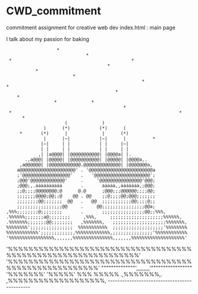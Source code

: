 # CWD_commitment
commitment assignment for creative web dev
index.html : main page

I talk about my passion for baking

                       * 
                                  * 
     *                                             * 
                                          * 
               * 
                             * 
                                                       * 
    * 
                                             * 
        * 
                      *             * 
                                                * 
	 *                                                               * 
          * 
                          (             ) 
                  )      (*)           (*)      ( 
         *       (*)      |             |      (*) 
                  |      |~|           |~|      |          * 
                 |~|     | |           | |     |~| 
                 | |     | |           | |     | | 
                ,| |a@@@@| |@@@@@@@@@@@| |@@@@a| |. 
           .,a@@@| |@@@@@| |@@@@@@@@@@@| |@@@@@| |@@@@a,. 
         ,a@@@@@@| |@@@@@@@@@@@@.@@@@@@@@@@@@@@| |@@@@@@@a, 
        a@@@@@@@@@@@@@@@@@@@@@' . '@@@@@@@@@@@@@@@@@@@@@@@@a 
        ;'@@@@@@@@@@@@@@@@@@'   .   '@@@@@@@@@@@@@@@@@@@@@'; 
        ;@@@'@@@@@@@@@@@@@'     .     '@@@@@@@@@@@@@@@@'@@@; 
        ;@@@;,.aaaaaaaaaa       .       aaaaa,,aaaaaaa,;@@@; 
        ;;@;;;;@@@@@@@@;@      @.@      ;@@@;;;@@@@@@;;;;@@; 
        ;;;;;;;@@@@;@@;;@    @@ . @@    ;;@;;;;@@;@@@;;;;;;; 
        ;;;;;;;;@@;;;;;;;  @@   .   @@  ;;;;;;;;;;;@@;;;;@;; 
        ;;;;;;;;;;;;;;;;;@@     .     @@;;;;;;;;;;;;;;;;@@a; 
    ,%%%;;;;;;;;@;;;;;;;;       .       ;;;;;;;;;;;;;;;;@@;;%%%, 
	.%%%%%%;;;;;;;a@;;;;;;;;     ,%%%,     ;;;;;;;;;;;;;;;;;;;;%%%%%%, 
	.%%%%%%%;;;;;;;@@;;;;;;;;   ,%%%%%%%,   ;;;;;;;;;;;;;;;;;;;;%%%%%%%, 
	%%%%%%%%';;;;;;;;;;;;;;;;  %%%%%%%%%%%  ;;;;;;;;;;;;;;;;;;;'%%%%%%%% 
	%%%%%%%%%%%%';;;;;;;;;;;;,%%%%%%%%%%%%%,;;;;;;;;;;;;;;;'%%%%%%%%%%%% 
	'%%%%%%%%%%%%%%%%%,,,,,,,%%%%%%%%%%%%%%%,,,,,,,%%%%%%%%%%%%%%%%%%%%' 
  '%%%%%%%%%%%%%%%%%%%%%%%%%%%%%%%%%%%%%%%%%%%%%%%%%%%%%%%%%%%%%%' 
      '%%%%%%%%%%%%%%%%%%%%%%%%%%%%%%%%%%%%%%%%%%%%%%%%%%%%%%' 
             """"""""""""""',,,,,,,,,'""""""""""""""""" 
                            '%%%%%%%' 
                             '%%%%%' 
                               %%% 
                              %%%%% 
                           .,%%%%%%%,. 
                      ,%%%%%%%%%%%%%%%%%%%, 
          ---------------------------------------------